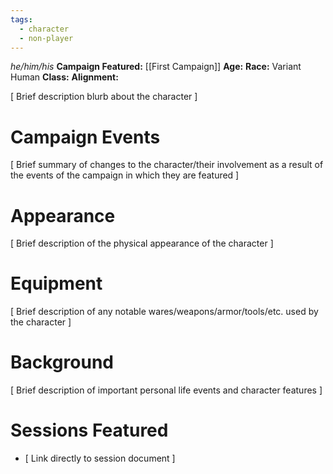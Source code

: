```yaml
---
tags:
  - character
  - non-player
---
```

_he/him/his_
**Campaign Featured:** [[First Campaign]]
**Age:**
**Race:** Variant Human
**Class:**
**Alignment:**

\[ Brief description blurb about the character ]

# Campaign Events

\[ Brief summary of changes to the character/their involvement as a result of the events of the campaign in which they are featured ]

# Appearance

\[ Brief description of the physical appearance of the character ]

# Equipment

\[ Brief description of any notable wares/weapons/armor/tools/etc. used by the character ]

# Background

\[ Brief description of important personal life events and character features ]

# Sessions Featured

- \[ Link directly to session document ]